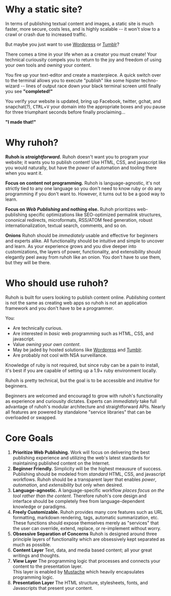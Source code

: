 
# Why a static site?

In  terms of publishing textual content and images, a static site is much faster, more secure, costs less, and is highly scalable -- it won't slow to a crawl or crash due to increased traffic.

But maybe you just want to use [Wordpress](http://wordpress.com) or [Tumblr](http://tumblr.com)?

There comes a time in your life when as a creator you must create! Your technical curiousity compels you to return to the joy and freedom of using your own tools and _owning_ your content.

You fire up your text-editor and create a masterpiece. A quick switch over to the terminal allows you to execute "publish" like some hipster techno-wizard -- lines of output race down your black terminal screen until finally you see **"completed!"**

You verify your website is updated, bring up Facebook, twitter, gchat, and snapchat(?), <kbd>CTRL</kbd>+<kbd>V</kbd> your domain into the appropriate boxes and you pause for three triumphant seconds before finally proclaiming...

**"I made that!"**


# Why ruhoh?


**Ruhoh is _straightforward._**
Ruhoh doesn't want you to program your website; it wants you to publish content!
Use HTML, CSS, and javascript like you would naturally, but have the _power_ of automation and tooling there when you want it.

**Focus on content not programming.**
Ruhoh is language-agnostic, it's not strictly tied to any one language so you don't need to know ruby or do any programming if you don't want to. However, it turns out to be a good way to learn.

**Focus on _Web Publishing_ and nothing else.**
Ruhoh prioritizes web-publishing specific optimizations like SEO-optimized permalink structures, cononical redirects, microformats, RSS/ATOM feed generation, robust internationalization, textual search, comments, and so on.

**Onions**
Ruhoh should be _immediately_ usable and effective for beginners and experts alike. All functionality should be intuitive and simple to uncover and learn. As your experience grows and you dive deeper into customizations, the layers of power, functionality, and extensibility should elegantly peel away from ruhoh like an onion. You don't have to use them, but they will be there.


# Who should use ruhoh?

Ruhoh is built for users looking to publish content online. _Publishing_ content is not the same as creating web apps so ruhoh is not an application framework and you don't have to be a programmer.

You:

- Are technically curious.
- Are interested in _basic_ web programming such as HTML, CSS, and javascript.
- Value _owning your own content_.
- May be jaded by hosted solutions like [Wordpress](http://wordpress.com) and [Tumblr](http://tumblr.com).
- Are probably not cool with NSA surveillance.

Knowledge of ruby is not required, but since ruby can be a pain to install, it's best if you are capable of setting up a 1.9+ ruby environment locally.

Ruhoh is pretty technical, but the goal is to be accessible and _intuitive_ for beginners.

Beginners are welcomed and encouragd to grow with ruhoh's functionality as experience and curiousity dictates. Experts can _immediately_ take full advantage of ruhoh's modular architecture and straightforward APIs. Nearly all features are powered by standalone "service libraries" that can be overloaded or swapped.

# Core Goals


1. **Prioritize Web Publishing.**
  Work will focus on delivering the best publishing experience and utilizing the web's latest standards for maintaining published content on the Internet.
1. **Beginner Friendly.**
  Simplicity will be the highest meausure of success. Publishing should be modeled from _standard_ HTML, CSS, and javascript workflows.
  Ruhoh should be a transparent layer that enables _power_, _automation_, and _extensibility_ but only when desired.
1. **Language-agnostic.**
  A language-specific workflow _places focus on the tool rather than the content_. Therefore ruhoh's core design and interface should be completely free from language-dependent knowledge or paradigms.
1. **Freely Customizable.**
  Ruhoh provides many core features such as URL formatting, markdown rendering, tags, automatic summarization, etc. These functions should expose themselves merely as "services" that the user can override, extend, replace, or re-implement without worry.
1. **Obsessive Separation of Concerns**
  Ruhoh is designed around three principle layers of functionality which are obsessively kept separated as much as possible.
  1. **Content Layer**
    Text, data, and media based content; all your great writings and thoughts.
  1. **View Layer**
    The programming logic that processes and connects your content to the presentation layer.  
    This layer is enabled by [Mustache](http://mustache.github.com/) which heavily encapsulates programming logic.
  1. **Presentation Layer**
    The HTML structure, stylesheets, fonts, and Javascripts that present your content.

